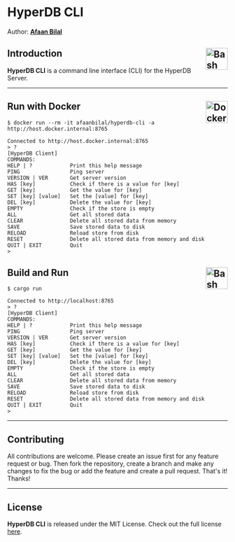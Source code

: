 HyperDB CLI
===========

Author: **[Afaan Bilal](https://afaan.dev)**

## Introduction <img src="https://cdn.jsdelivr.net/gh/devicons/devicon/icons/bash/bash-original.svg" alt="Bash" title="Bash" width="50px" style="float: right;" />
**HyperDB CLI** is a command line interface (CLI) for the HyperDB Server.

---
## Run with Docker <img src="https://cdn.jsdelivr.net/gh/devicons/devicon/icons/docker/docker-original.svg" alt="Docker" title="Docker" width="50px" style="float: right;" />
`$ docker run --rm -it afaanbilal/hyperdb-cli -a http://host.docker.internal:8765`

````
Connected to http://host.docker.internal:8765
> ?
[HyperDB Client]
COMMANDS:
HELP | ?            Print this help message
PING                Ping server
VERSION | VER       Get server version
HAS [key]           Check if there is a value for [key]
GET [key]           Get the value for [key]
SET [key] [value]   Set the [value] for [key]
DEL [key]           Delete the value for [key]
EMPTY               Check if the store is empty
ALL                 Get all stored data
CLEAR               Delete all stored data from memory
SAVE                Save stored data to disk
RELOAD              Reload store from disk
RESET               Delete all stored data from memory and disk
QUIT | EXIT         Quit
>
````

## Build and Run <img src="https://cdn.jsdelivr.net/gh/devicons/devicon/icons/bash/bash-original.svg" alt="Bash" title="Bash" width="50px" style="float: right;" />
`$ cargo run`

````
Connected to http://localhost:8765
> ?
[HyperDB Client]
COMMANDS:
HELP | ?            Print this help message
PING                Ping server
VERSION | VER       Get server version
HAS [key]           Check if there is a value for [key]
GET [key]           Get the value for [key]
SET [key] [value]   Set the [value] for [key]
DEL [key]           Delete the value for [key]
EMPTY               Check if the store is empty
ALL                 Get all stored data
CLEAR               Delete all stored data from memory
SAVE                Save stored data to disk
RELOAD              Reload store from disk
RESET               Delete all stored data from memory and disk
QUIT | EXIT         Quit
>
````
---

## Contributing
All contributions are welcome. Please create an issue first for any feature request
or bug. Then fork the repository, create a branch and make any changes to fix the bug
or add the feature and create a pull request. That's it!
Thanks!

---

## License
**HyperDB CLI** is released under the MIT License.
Check out the full license [here](LICENSE).
